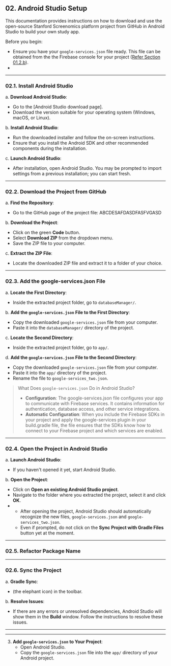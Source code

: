 ## 02. Android Studio Setup

This documentation provides instructions on how to download and use the open-source Stanford Screenomics platform project from GitHub in Android Studio to build your own study app.

Before you begin:
* Ensure you have your `google-services.json` file ready. This file can be obtained from the the Firebase console for your project ([Refer Section 01.2.b](../AppCompilation/01_Firebase-Setup.md)).
* 

---

### 02.1. Install Android Studio

a. **Download Android Studio**:
   - Go to the [Android Studio download page].
   - Download the version suitable for your operating system (Windows, macOS, or Linux).

b. **Install Android Studio**:
   - Run the downloaded installer and follow the on-screen instructions.
   - Ensure that you install the Android SDK and other recommended components during the installation.

c. **Launch Android Studio**:
   - After installation, open Android Studio. You may be prompted to import settings from a previous installation; you can start fresh.

---

### 02.2. Download the Project from GitHub

a. **Find the Repository**:
   - Go to the GitHub page of the project file: ABCDESAFDASDFASFVGASD

b. **Download the Project**:
   - Click on the green **Code** button.
   - Select **Download ZIP** from the dropdown menu.
   - Save the ZIP file to your computer.

c. **Extract the ZIP File**:
   - Locate the downloaded ZIP file and extract it to a folder of your choice.

---

### 02.3. Add the google-services.json File
a. **Locate the First Directory**:
   - Inside the extracted project folder, go to `databaseManager/`.

b. **Add the `google-services.json` File to the First Directory**:
   - Copy the downloaded `google-services.json` file from your computer.
   - Paste it into the `databaseManager/` directory of the project.

c. **Locate the Second Directory**:
   - Inside the extracted project folder, go to `app/`.

d. **Add the `google-services.json` File to the Second Directory**:
   - Copy the downloaded `google-services.json` file from your computer.
   - Paste it into the `app/` directory of the project.
   - Rename the file to `google-services_two.json`.

> What Does `google-services.json` Do in Android Studio?
> * **Configuration**: The google-services.json file configures your app to communicate with Firebase services. It contains information for authentication, database access, and other service integrations.
> * **Automatic Configuration**: When you include the Firebase SDKs in your project and apply the google-services plugin in your build.gradle file, the file ensures that the SDKs know how to connect to your Firebase project and which services are enabled.
---

### 02.4. Open the Project in Android Studio

a. **Launch Android Studio**:
   - If you haven't opened it yet, start Android Studio.

b. **Open the Project**:
   - Click on **Open an existing Android Studio project**.
   - Navigate to the folder where you extracted the project, select it and click **OK**.
   - - After opening the project, Android Studio should automatically recognize the new files, `google-services.json` and `google-services_two.json`.
     - Even if prompted, do not click on the **Sync Project with Gradle Files** button yet at the moment.

---

### 02.5. Refactor Package Name





---

### 02.6. Sync the Project

a. **Gradle Sync**:
   
   -  (the elephant icon) in the toolbar.

b. **Resolve Issues**:
   - If there are any errors or unresolved dependencies, Android Studio will show them in the **Build** window. Follow the instructions to resolve these issues.

---












---
3. **Add `google-services.json` to Your Project**:
   - Open Android Studio.
   - Copy the `google-services.json` file into the `app/` directory of your Android project.


